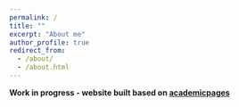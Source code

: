 ```yaml
---
permalink: /
title: ""
excerpt: "About me"
author_profile: true
redirect_from: 
  - /about/
  - /about.html
---
```

**Work in progress - website built based on [academicpages](academicpages.github.io)**
